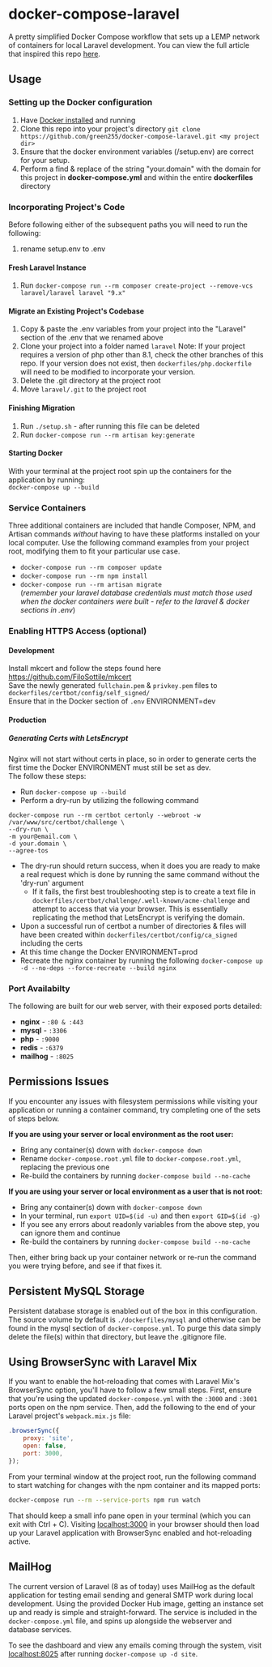 # docker-compose-laravel
A pretty simplified Docker Compose workflow that sets up a LEMP network of containers for local Laravel development. You can view the full article that inspired this repo [here](https://dev.to/aschmelyun/the-beauty-of-docker-for-local-laravel-development-13c0).

## Usage

### Setting up the Docker configuration
1. Have [Docker installed](https://docs.docker.com/docker-for-mac/install/) and running
2. Clone this repo into your project's directory ```git clone https://github.com/green255/docker-compose-laravel.git <my project dir>```
3. Ensure that the docker environment variables (<project root>/setup.env) are correct for your setup.
4. Perform a find & replace of the string "your.domain" with the domain for this project in **docker-compose.yml** and within the entire **dockerfiles** directory

### Incorporating Project's Code
Before following either of the subsequent paths you will need to run the following:  
1. rename setup.env to .env

#### Fresh Laravel Instance
1. Run ```docker-compose run --rm composer create-project --remove-vcs laravel/laravel laravel "9.x"```  

#### Migrate an Existing Project's Codebase
1. Copy & paste the .env variables from your project into the "Laravel" section of the .env that we renamed above
2. Clone your project into a folder named ```laravel```
   Note: If your project requires a version of php other than 8.1, check the other branches of this repo. If your version does not exist, then ```dockerfiles/php.dockerfile``` will need to be modified to incorporate your version.
3. Delete the .git directory at the project root
4. Move ```laravel/.git``` to the project root 

#### Finishing Migration
1. Run ```./setup.sh``` - after running this file can be deleted
2. Run ```docker-compose run --rm artisan key:generate```

#### Starting Docker
With your terminal at the project root spin up the containers for the application by running:  
`docker-compose up --build`  

### Service Containers
Three additional containers are included that handle Composer, NPM, and Artisan commands *without* having to have these platforms installed on your local computer. Use the following command examples from your project root, modifying them to fit your particular use case.

- `docker-compose run --rm composer update`
- `docker-compose run --rm npm install`
- `docker-compose run --rm artisan migrate`  
  (*remember your laravel database credentials must match those used when the docker containers were built - refer to the laravel & docker sections in .env*)

### Enabling HTTPS Access (optional)
#### Development
Install mkcert and follow the steps found here  
https://github.com/FiloSottile/mkcert  
Save the newly generated ```fullchain.pem``` & ```privkey.pem``` files to ```dockerfiles/certbot/config/self_signed/```  
Ensure that in the Docker section of ```.env``` ENVIRONMENT=dev 
#### Production
##### Generating Certs with LetsEncrypt 
Nginx will not start without certs in place, so in order to generate certs the first time the Docker ENVIRONMENT must still be set as dev.  
The follow these steps:
 * Run ```docker-compose up --build```  
 * Perform a dry-run by utilizing the following command
```
docker-compose run --rm certbot certonly --webroot -w /var/www/src/certbot/challenge \
--dry-run \
-m your@email.com \
-d your.domain \
--agree-tos
```
 * The dry-run should return success, when it does you are ready to make a real request which is done by running the same command without the 'dry-run' argument
   * If it fails, the first best troubleshooting step is to create a text file in ```dockerfiles/certbot/challenge/.well-known/acme-challenge``` and attempt to access that via your browser. This is essentially replicating the method that LetsEncrypt is verifying the domain.
 * Upon a successful run of certbot a number of directories & files will have been created within ```dockerfiles/certbot/config/ca_signed``` including the certs
 * At this time change the Docker ENVIRONMENT=prod
 * Recreate the nginx container by running the following ```docker-compose up -d --no-deps --force-recreate --build nginx``` 

### Port Availabilty
The following are built for our web server, with their exposed ports detailed:
- **nginx** - `:80 & :443`
- **mysql** - `:3306`
- **php** - `:9000`
- **redis** - `:6379`
- **mailhog** - `:8025`

## Permissions Issues

If you encounter any issues with filesystem permissions while visiting your application or running a container command, try completing one of the sets of steps below.

**If you are using your server or local environment as the root user:**

- Bring any container(s) down with `docker-compose down`
- Rename `docker-compose.root.yml` file to `docker-compose.root.yml`, replacing the previous one
- Re-build the containers by running `docker-compose build --no-cache`

**If you are using your server or local environment as a user that is not root:**

- Bring any container(s) down with `docker-compose down`
- In your terminal, run `export UID=$(id -u)` and then `export GID=$(id -g)`
- If you see any errors about readonly variables from the above step, you can ignore them and continue
- Re-build the containers by running `docker-compose build --no-cache`

Then, either bring back up your container network or re-run the command you were trying before, and see if that fixes it.

## Persistent MySQL Storage

Persistent database storage is enabled out of the box in this configuration. The source volume by default is ```./dockerfiles/mysql``` and otherwise can be found in the mysql section of ```docker-compose.yml```.
To purge this data simply delete the file(s) within that directory, but leave the .gitignore file.

## Using BrowserSync with Laravel Mix

If you want to enable the hot-reloading that comes with Laravel Mix's BrowserSync option, you'll have to follow a few small steps. First, ensure that you're using the updated `docker-compose.yml` with the `:3000` and `:3001` ports open on the npm service. Then, add the following to the end of your Laravel project's `webpack.mix.js` file:

```javascript
.browserSync({
    proxy: 'site',
    open: false,
    port: 3000,
});
```

From your terminal window at the project root, run the following command to start watching for changes with the npm container and its mapped ports:

```bash
docker-compose run --rm --service-ports npm run watch
```

That should keep a small info pane open in your terminal (which you can exit with Ctrl + C). Visiting [localhost:3000](http://localhost:3000) in your browser should then load up your Laravel application with BrowserSync enabled and hot-reloading active.

## MailHog

The current version of Laravel (8 as of today) uses MailHog as the default application for testing email sending and general SMTP work during local development. Using the provided Docker Hub image, getting an instance set up and ready is simple and straight-forward. The service is included in the `docker-compose.yml` file, and spins up alongside the webserver and database services.

To see the dashboard and view any emails coming through the system, visit [localhost:8025](http://localhost:8025) after running `docker-compose up -d site`.
